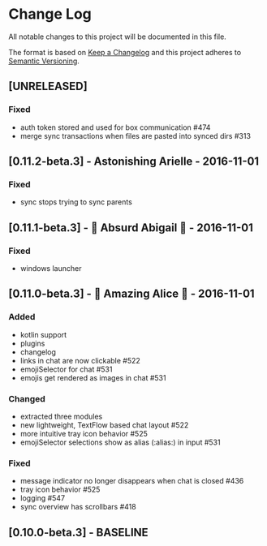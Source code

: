 # Change Log
All notable changes to this project will be documented in this file.

The format is based on [Keep a Changelog](http://keepachangelog.com/)
and this project adheres to [Semantic Versioning](http://semver.org/).

## [UNRELEASED]
### Fixed
- auth token stored and used for box communication #474
- merge sync transactions when files are pasted into synced dirs #313

## [0.11.2-beta.3] - Astonishing Arielle - 2016-11-01
### Fixed
- sync stops trying to sync parents

## [0.11.1-beta.3] - 🎃 Absurd Abigail 👻 - 2016-11-01
### Fixed
- windows launcher

## [0.11.0-beta.3] - 👻 Amazing Alice 🎃 - 2016-11-01
### Added
- kotlin support
- plugins
- changelog
- links in chat are now clickable #522
- emojiSelector for chat #531
- emojis get rendered as images in chat #531

### Changed
- extracted three modules
- new lightweight, TextFlow based chat layout #522
- more intuitive tray icon behavior #525
- emojiSelector selections show as alias (:alias:) in input #531

### Fixed
- message indicator no longer disappears when chat is closed #436
- tray icon behavior #525
- logging #547
- sync overview has scrollbars #418

## [0.10.0-beta.3] - BASELINE
